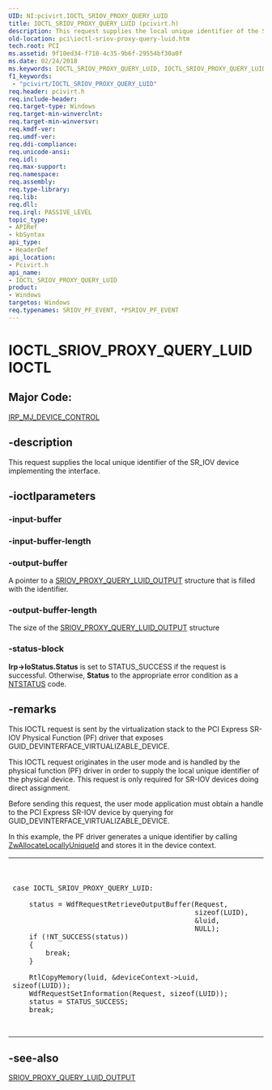 ```yaml
---
UID: NI:pcivirt.IOCTL_SRIOV_PROXY_QUERY_LUID
title: IOCTL_SRIOV_PROXY_QUERY_LUID (pcivirt.h)
description: This request supplies the local unique identifier of the SR_IOV device implementing the interface.
old-location: pci\ioctl-sriov-proxy-query-luid.htm
tech.root: PCI
ms.assetid: 9f10ed34-f718-4c35-9b6f-29554bf30a0f
ms.date: 02/24/2018
ms.keywords: IOCTL_SRIOV_PROXY_QUERY_LUID, IOCTL_SRIOV_PROXY_QUERY_LUID control code [Buses], PCI.ioctl-sriov-proxy-query-luid, pcivirt/IOCTL_SRIOV_PROXY_QUERY_LUID
f1_keywords:
 - "pcivirt/IOCTL_SRIOV_PROXY_QUERY_LUID"
req.header: pcivirt.h
req.include-header:
req.target-type: Windows
req.target-min-winverclnt:
req.target-min-winversvr:
req.kmdf-ver:
req.umdf-ver:
req.ddi-compliance:
req.unicode-ansi:
req.idl:
req.max-support:
req.namespace:
req.assembly:
req.type-library:
req.lib:
req.dll:
req.irql: PASSIVE_LEVEL
topic_type:
- APIRef
- kbSyntax
api_type:
- HeaderDef
api_location:
- Pcivirt.h
api_name:
- IOCTL_SRIOV_PROXY_QUERY_LUID
product:
- Windows
targetos: Windows
req.typenames: SRIOV_PF_EVENT, *PSRIOV_PF_EVENT
---
```


# IOCTL_SRIOV_PROXY_QUERY_LUID IOCTL


##  Major Code:


<a href="https://docs.microsoft.com/windows-hardware/drivers/ifs/irp-mj-device-control">IRP_MJ_DEVICE_CONTROL</a>

## -description


This request supplies the local unique
identifier of the SR_IOV device implementing the interface.


## -ioctlparameters




### -input-buffer








### -input-buffer-length








### -output-buffer

A pointer to a <a href="https://docs.microsoft.com/windows-hardware/drivers/ddi/pcivirt/ns-pcivirt-_sriov_proxy_query_luid_output">SRIOV_PROXY_QUERY_LUID_OUTPUT</a> structure that is filled with the identifier.


### -output-buffer-length

The size of the <a href="https://docs.microsoft.com/windows-hardware/drivers/ddi/pcivirt/ns-pcivirt-_sriov_proxy_query_luid_output">SRIOV_PROXY_QUERY_LUID_OUTPUT</a> structure


### -status-block

<b>Irp->IoStatus.Status</b> is set to STATUS_SUCCESS if the request is successful. Otherwise, <b>Status</b> to the appropriate error condition as a <a href="https://docs.microsoft.com/windows-hardware/drivers/kernel/ntstatus-values">NTSTATUS</a> code.


## -remarks



This IOCTL request is sent by the virtualization stack to the  PCI Express SR-IOV Physical Function (PF) driver that exposes GUID_DEVINTERFACE_VIRTUALIZABLE_DEVICE.

This IOCTL request originates in the user mode and  is handled by the physical function (PF) driver in order to supply the local unique
identifier of the physical device.  This request is only required for SR-IOV devices doing direct assignment.

Before sending this request, the user mode application must obtain a handle to the PCI Express SR-IOV device by querying for GUID_DEVINTERFACE_VIRTUALIZABLE_DEVICE.

In this example, the PF driver generates a unique identifier by calling <a href="..\ntddk\nf-ntddk-zwallocatelocallyuniqueid.md">ZwAllocateLocallyUniqueId</a>  and stores it in the device context.

<div class="code"><span codelanguage=""><table>
<tr>
<th></th>
</tr>
<tr>
<td>
<pre>

    case IOCTL_SRIOV_PROXY_QUERY_LUID:

        status = WdfRequestRetrieveOutputBuffer(Request,
                                                sizeof(LUID),
                                                &luid,
                                                NULL);
        if (!NT_SUCCESS(status))
        {
            break;
        }

        RtlCopyMemory(luid, &deviceContext->Luid, sizeof(LUID));
        WdfRequestSetInformation(Request, sizeof(LUID));
        status = STATUS_SUCCESS;
        break;
</pre>
</td>
</tr>
</table></span></div>



## -see-also

<a href="https://docs.microsoft.com/windows-hardware/drivers/ddi/pcivirt/ns-pcivirt-_sriov_proxy_query_luid_output">SRIOV_PROXY_QUERY_LUID_OUTPUT</a>



 

 



